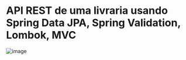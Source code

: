 # API REST de uma livraria usando Spring Data JPA, Spring Validation, Lombok, MVC

![image](https://github.com/igorpardinho/bookstore/assets/102418941/cc303820-11fe-4644-840c-2e4c4a210aee)

